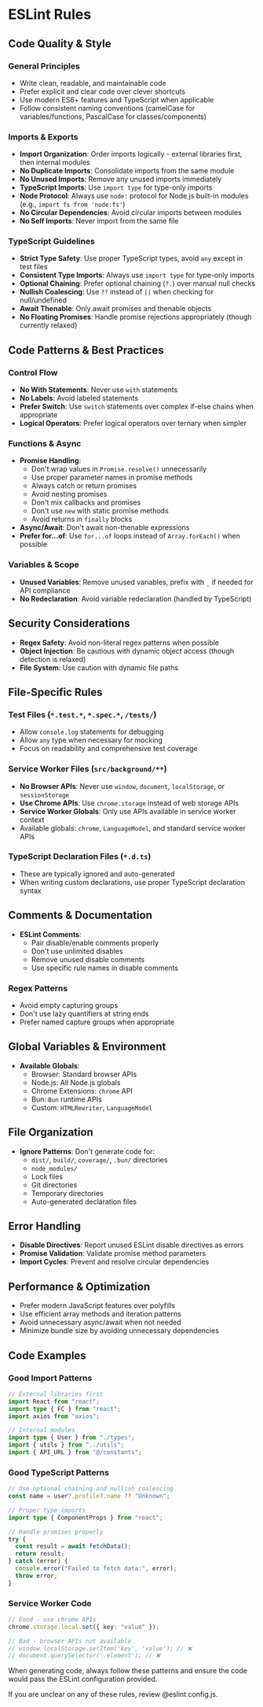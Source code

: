 # ESLint Rules

## Code Quality & Style

### General Principles

- Write clean, readable, and maintainable code
- Prefer explicit and clear code over clever shortcuts
- Use modern ES6+ features and TypeScript when applicable
- Follow consistent naming conventions (camelCase for variables/functions, PascalCase for classes/components)

### Imports & Exports

- **Import Organization**: Order imports logically - external libraries first, then internal modules
- **No Duplicate Imports**: Consolidate imports from the same module
- **No Unused Imports**: Remove any unused imports immediately
- **TypeScript Imports**: Use `import type` for type-only imports
- **Node Protocol**: Always use `node:` protocol for Node.js built-in modules (e.g., `import fs from 'node:fs'`)
- **No Circular Dependencies**: Avoid circular imports between modules
- **No Self Imports**: Never import from the same file

### TypeScript Guidelines

- **Strict Type Safety**: Use proper TypeScript types, avoid `any` except in test files
- **Consistent Type Imports**: Always use `import type` for type-only imports
- **Optional Chaining**: Prefer optional chaining (`?.`) over manual null checks
- **Nullish Coalescing**: Use `??` instead of `||` when checking for null/undefined
- **Await Thenable**: Only await promises and thenable objects
- **No Floating Promises**: Handle promise rejections appropriately (though currently relaxed)

## Code Patterns & Best Practices

### Control Flow

- **No With Statements**: Never use `with` statements
- **No Labels**: Avoid labeled statements
- **Prefer Switch**: Use `switch` statements over complex if-else chains when appropriate
- **Logical Operators**: Prefer logical operators over ternary when simpler

### Functions & Async

- **Promise Handling**:
  - Don't wrap values in `Promise.resolve()` unnecessarily
  - Use proper parameter names in promise methods
  - Always catch or return promises
  - Avoid nesting promises
  - Don't mix callbacks and promises
  - Don't use `new` with static promise methods
  - Avoid returns in `finally` blocks
- **Async/Await**: Don't await non-thenable expressions
- **Prefer for...of**: Use `for...of` loops instead of `Array.forEach()` when possible

### Variables & Scope

- **Unused Variables**: Remove unused variables, prefix with `_` if needed for API compliance
- **No Redeclaration**: Avoid variable redeclaration (handled by TypeScript)

## Security Considerations

- **Regex Safety**: Avoid non-literal regex patterns when possible
- **Object Injection**: Be cautious with dynamic object access (though detection is relaxed)
- **File System**: Use caution with dynamic file paths

## File-Specific Rules

### Test Files (`*.test.*`, `*.spec.*`, `/tests/`)

- Allow `console.log` statements for debugging
- Allow `any` type when necessary for mocking
- Focus on readability and comprehensive test coverage

### Service Worker Files (`src/background/**`)

- **No Browser APIs**: Never use `window`, `document`, `localStorage`, or `sessionStorage`
- **Use Chrome APIs**: Use `chrome.storage` instead of web storage APIs
- **Service Worker Globals**: Only use APIs available in service worker context
- Available globals: `chrome`, `LanguageModel`, and standard service worker APIs

### TypeScript Declaration Files (`*.d.ts`)

- These are typically ignored and auto-generated
- When writing custom declarations, use proper TypeScript declaration syntax

## Comments & Documentation

- **ESLint Comments**:
  - Pair disable/enable comments properly
  - Don't use unlimited disables
  - Remove unused disable comments
  - Use specific rule names in disable comments

### Regex Patterns

- Avoid empty capturing groups
- Don't use lazy quantifiers at string ends
- Prefer named capture groups when appropriate

## Global Variables & Environment

- **Available Globals**:
  - Browser: Standard browser APIs
  - Node.js: All Node.js globals
  - Chrome Extensions: `chrome` API
  - Bun: `Bun` runtime APIs
  - Custom: `HTMLRewriter`, `LanguageModel`

## File Organization

- **Ignore Patterns**: Don't generate code for:
  - `dist/`, `build/`, `coverage/`, `.bun/` directories
  - `node_modules/`
  - Lock files
  - Git directories
  - Temporary directories
  - Auto-generated declaration files

## Error Handling

- **Disable Directives**: Report unused ESLint disable directives as errors
- **Promise Validation**: Validate promise method parameters
- **Import Cycles**: Prevent and resolve circular dependencies

## Performance & Optimization

- Prefer modern JavaScript features over polyfills
- Use efficient array methods and iteration patterns
- Avoid unnecessary async/await when not needed
- Minimize bundle size by avoiding unnecessary dependencies

## Code Examples

### Good Import Patterns

```typescript
// External libraries first
import React from "react";
import type { FC } from "react";
import axios from "axios";

// Internal modules
import type { User } from "./types";
import { utils } from "../utils";
import { API_URL } from "@/constants";
```

### Good TypeScript Patterns

```typescript
// Use optional chaining and nullish coalescing
const name = user?.profile?.name ?? "Unknown";

// Proper type imports
import type { ComponentProps } from "react";

// Handle promises properly
try {
  const result = await fetchData();
  return result;
} catch (error) {
  console.error("Failed to fetch data:", error);
  throw error;
}
```

### Service Worker Code

```typescript
// Good - use chrome APIs
chrome.storage.local.set({ key: "value" });

// Bad - browser APIs not available
// window.localStorage.setItem('key', 'value'); // ❌
// document.querySelector('.element'); // ❌
```

When generating code, always follow these patterns and ensure the code would pass the ESLint configuration provided.

If you are unclear on any of these rules, review @eslint.config.js.
